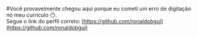 #Você provavelmente chegou aqui porque eu cometi um erro de digitação no meu currículo 😶.  
Segue o link do perfil correto: [https://github.com/ronaldobgui](https://github.com/ronaldobgui)
